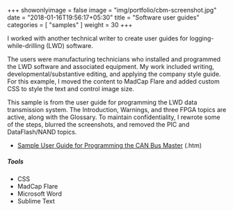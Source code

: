 +++
showonlyimage = false
image = "img/portfolio/cbm-screenshot.jpg"
date = "2018-01-16T19:56:17+05:30"
title = "Software user guides"
categories = [
  "samples"
]
weight = 30
+++

I worked with another technical writer to create user guides for logging-while-drilling (LWD) software.
<!--more-->

The users were manufacturing technicians who installed and programmed the LWD software and associated equipment. My work included writing, developmental/substantive editing, and applying the company style guide. For this example, I moved the content to MadCap Flare and added custom CSS to style the text and control image size.

This sample is from the user guide for programming the LWD data transmission system. The Introduction, Warnings, and three FPGA topics are active, along with the Glossary. To maintain confidentiality, I rewrote some of the steps, blurred the screenshots, and removed the PIC and DataFlash/NAND topics.

* [Sample User Guide for Programming the CAN Bus Master](/samples/cbmprog-worksample-site/cbmprog.htm) (.htm)

##### Tools

* CSS
* MadCap Flare
* Microsoft Word
* Sublime Text
